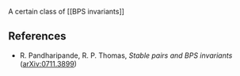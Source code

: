

A certain class of [[BPS invariants]]

## References

* R. Pandharipande, R. P. Thomas, _Stable pairs and BPS invariants_ ([arXiv:0711.3899](http://arxiv.org/abs/0711.3899))

